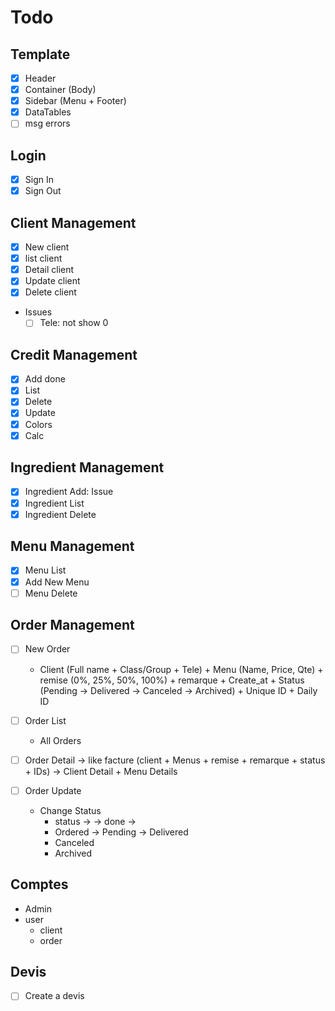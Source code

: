 # Todo
## Template
- [x] Header
- [x] Container (Body)
- [x] Sidebar (Menu + Footer)
- [x] DataTables
- [ ] msg errors

## Login
- [x] Sign In
- [x] Sign Out

## Client Management
- [x] New client
- [x] list client
- [x] Detail client
- [x] Update client
- [x] Delete client
- Issues
  - [ ] Tele: not show 0

## Credit Management
- [x] Add done
- [x] List
- [x] Delete
- [x] Update
- [x] Colors
- [x] Calc

## Ingredient Management
- [x] Ingredient Add: Issue
- [x] Ingredient List
- [x] Ingredient Delete

## Menu Management
- [x] Menu List
- [x] Add New Menu
- [ ] Menu Delete

## Order Management
- [ ] New Order
  - Client (Full name + Class/Group + Tele) + Menu (Name, Price, Qte) + remise (0%, 25%, 50%, 100%) + remarque + Create_at + Status (Pending -> Delivered -> Canceled -> Archived) + Unique ID + Daily ID

- [ ] Order List
  - All Orders

- [ ] Order Detail
  -> like facture (client + Menus + remise + remarque + status + IDs) -> Client Detail + Menu Details

- [ ] Order Update
  - Change Status 
    - status ->  -> done ->
    - Ordered -> Pending -> Delivered
    - Canceled
    - Archived






## Comptes
- Admin
- user
  - client
  - order

## Devis
- [ ] Create a devis


